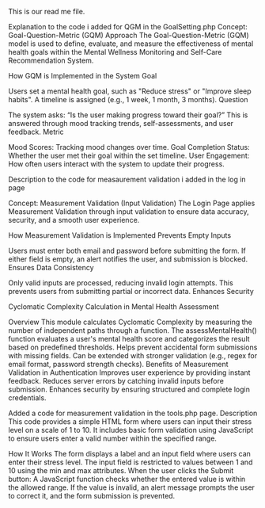 This is our read me file.


Explanation to the code i added for QGM in the GoalSetting.php
 Concept: Goal-Question-Metric (GQM) Approach
The Goal-Question-Metric (GQM) model is used to define, evaluate, and measure the effectiveness of mental health goals within the Mental Wellness Monitoring and Self-Care Recommendation System.

 How GQM is Implemented in the System
 Goal

Users set a mental health goal, such as "Reduce stress" or "Improve sleep habits".
A timeline is assigned (e.g., 1 week, 1 month, 3 months).
 Question

The system asks: “Is the user making progress toward their goal?”
This is answered through mood tracking trends, self-assessments, and user feedback.
Metric

Mood Scores: Tracking mood changes over time.
Goal Completion Status: Whether the user met their goal within the set timeline.
User Engagement: How often users interact with the system to update their progress.


Description to the code for measaurement validation i added in the log in page 

Concept: Measurement Validation (Input Validation)
The Login Page applies Measurement Validation through input validation to ensure data accuracy, security, and a smooth user experience.

 How Measurement Validation is Implemented
 Prevents Empty Inputs

Users must enter both email and password before submitting the form.
If either field is empty, an alert notifies the user, and submission is blocked.
 Ensures Data Consistency

Only valid inputs are processed, reducing invalid login attempts.
This prevents users from submitting partial or incorrect data.
 Enhances Security


Cyclomatic Complexity Calculation in Mental Health Assessment

Overview
This module calculates Cyclomatic Complexity by measuring the number of independent paths through a function. The assessMentalHealth() function evaluates a user's mental health score and categorizes the result based on predefined thresholds.
Helps prevent accidental form submissions with missing fields.
Can be extended with stronger validation (e.g., regex for email format, password strength checks).
 Benefits of Measurement Validation in Authentication
 Improves user experience by providing instant feedback.
 Reduces server errors by catching invalid inputs before submission.
 Enhances security by ensuring structured and complete login credentials.


Added a code for measurement validation in the tools.php page.
Description
This code provides a simple HTML form where users can input their stress level on a scale of 1 to 10. It includes basic form validation using JavaScript to ensure users enter a valid number within the specified range.

How It Works
The form displays a label and an input field where users can enter their stress level.
The input field is restricted to values between 1 and 10 using the min and max attributes.
When the user clicks the Submit button:
A JavaScript function checks whether the entered value is within the allowed range.
If the value is invalid, an alert message prompts the user to correct it, and the form submission is prevented.
